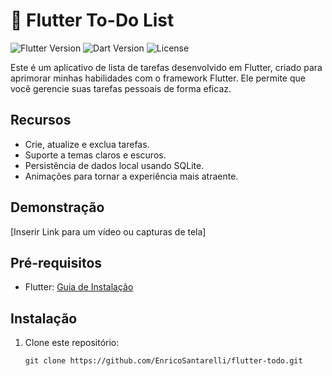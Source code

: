 # 📘 Flutter To-Do List

![Flutter Version](https://img.shields.io/badge/Flutter-2.5-blue)
![Dart Version](https://img.shields.io/badge/Dart-2.14-green)
![License](https://img.shields.io/badge/License-MIT-red)

Este é um aplicativo de lista de tarefas desenvolvido em Flutter, criado para aprimorar minhas habilidades com o framework Flutter. Ele permite que você gerencie suas tarefas pessoais de forma eficaz.

## Recursos

- Crie, atualize e exclua tarefas.
- Suporte a temas claros e escuros.
- Persistência de dados local usando SQLite.
- Animações para tornar a experiência mais atraente.

## Demonstração

[Inserir Link para um vídeo ou capturas de tela]

## Pré-requisitos

- Flutter: [Guia de Instalação](https://flutter.dev/docs/get-started/install)

## Instalação

1. Clone este repositório:

   ```shell
   git clone https://github.com/EnricoSantarelli/flutter-todo.git

